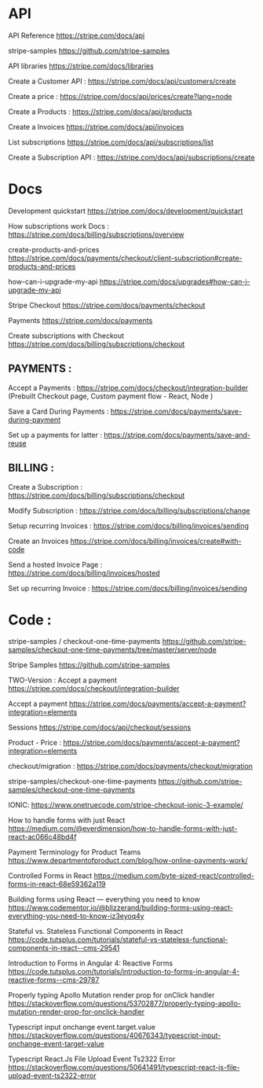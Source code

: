 
API
===
API Reference
https://stripe.com/docs/api

stripe-samples
https://github.com/stripe-samples

API libraries
https://stripe.com/docs/libraries

Create a Customer API :
https://stripe.com/docs/api/customers/create

Create a price : 
https://stripe.com/docs/api/prices/create?lang=node

Create a Products : 
https://stripe.com/docs/api/products

Create a Invoices
https://stripe.com/docs/api/invoices

List subscriptions
https://stripe.com/docs/api/subscriptions/list

Create a Subscription API : 
https://stripe.com/docs/api/subscriptions/create


Docs
=====
Development quickstart
https://stripe.com/docs/development/quickstart

How subscriptions work Docs  : 
https://stripe.com/docs/billing/subscriptions/overview

create-products-and-prices
https://stripe.com/docs/payments/checkout/client-subscription#create-products-and-prices

how-can-i-upgrade-my-api
https://stripe.com/docs/upgrades#how-can-i-upgrade-my-api


Stripe Checkout
https://stripe.com/docs/payments/checkout

Payments
https://stripe.com/docs/payments

Create subscriptions with Checkout
https://stripe.com/docs/billing/subscriptions/checkout

PAYMENTS : 
----------

Accept a Payments : 
https://stripe.com/docs/checkout/integration-builder (Prebuilt Checkout page, Custom payment flow - React, Node )

Save a Card During Payments : 
https://stripe.com/docs/payments/save-during-payment

Set up a payments for latter : 
https://stripe.com/docs/payments/save-and-reuse



BILLING : 
---------

Create a Subscription : 
https://stripe.com/docs/billing/subscriptions/checkout

Modify Subscription : 
https://stripe.com/docs/billing/subscriptions/change

Setup recurring Invoices : 
https://stripe.com/docs/billing/invoices/sending

Create an Invoices 
https://stripe.com/docs/billing/invoices/create#with-code

Send a hosted Invoice Page : 
https://stripe.com/docs/billing/invoices/hosted

Set up recurring Invoice : 
https://stripe.com/docs/billing/invoices/sending


Code : 
======
stripe-samples / checkout-one-time-payments 
https://github.com/stripe-samples/checkout-one-time-payments/tree/master/server/node

Stripe Samples
https://github.com/stripe-samples

TWO-Version : 
Accept a payment
https://stripe.com/docs/checkout/integration-builder

Accept a payment
https://stripe.com/docs/payments/accept-a-payment?integration=elements

Sessions
https://stripe.com/docs/api/checkout/sessions

Product - Price : 
https://stripe.com/docs/payments/accept-a-payment?integration=elements

checkout/migration :
https://stripe.com/docs/payments/checkout/migration

stripe-samples/checkout-one-time-payments
https://github.com/stripe-samples/checkout-one-time-payments

IONIC: 
https://www.onetruecode.com/stripe-checkout-ionic-3-example/



How to handle forms with just React
https://medium.com/@everdimension/how-to-handle-forms-with-just-react-ac066c48bd4f

Payment Terminology for Product Teams
https://www.departmentofproduct.com/blog/how-online-payments-work/

Controlled Forms in React
https://medium.com/byte-sized-react/controlled-forms-in-react-68e59362a119

Building forms using React — everything you need to know
https://www.codementor.io/@blizzerand/building-forms-using-react-everything-you-need-to-know-iz3eyoq4y

Stateful vs. Stateless Functional Components in React
https://code.tutsplus.com/tutorials/stateful-vs-stateless-functional-components-in-react--cms-29541

Introduction to Forms in Angular 4: Reactive Forms
https://code.tutsplus.com/tutorials/introduction-to-forms-in-angular-4-reactive-forms--cms-29787

Properly typing Apollo Mutation render prop for onClick handler
https://stackoverflow.com/questions/53702877/properly-typing-apollo-mutation-render-prop-for-onclick-handler

Typescript input onchange event.target.value
https://stackoverflow.com/questions/40676343/typescript-input-onchange-event-target-value

Typescript React.Js File Upload Event Ts2322 Error
https://stackoverflow.com/questions/50641491/typescript-react-js-file-upload-event-ts2322-error
